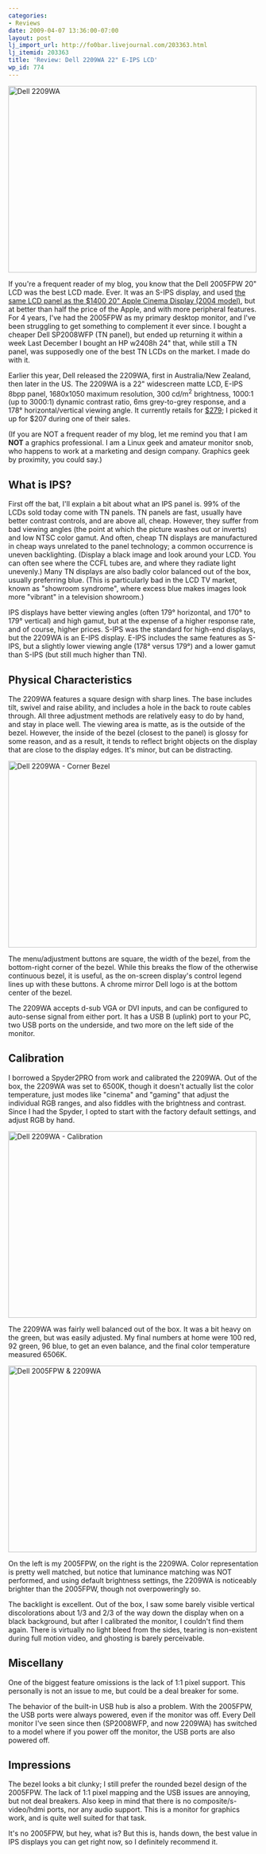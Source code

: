 ```yaml
---
categories:
- Reviews
date: 2009-04-07 13:36:00-07:00
layout: post
lj_import_url: http://fo0bar.livejournal.com/203363.html
lj_itemid: 203363
title: 'Review: Dell 2209WA 22" E-IPS LCD'
wp_id: 774
---
```

[<img src="http://farm4.static.flickr.com/3589/3421413597_a8790079aa.jpg" width="500" height="375" alt="Dell 2209WA" />](http://www.flickr.com/photos/fo0bar/3421413597/ "Dell 2209WA by fo0bar, on Flickr")
  
If you're a frequent reader of my blog, you know that the Dell 2005FPW 20" LCD was the best LCD made. Ever. It was an S-IPS display, and used [the same LCD panel as the $1400 20" Apple Cinema Display (2004 model)](http://www.anandtech.com/displays/showdoc.aspx?i=2400), but at better than half the price of the Apple, and with more peripheral features. For 4 years, I've had the 2005FPW as my primary desktop monitor, and I've been struggling to get something to complement it ever since. I bought a cheaper Dell SP2008WFP (TN panel), but ended up returning it within a week Last December I bought an HP w2408h 24" that, while still a TN panel, was supposedly one of the best TN LCDs on the market. I made do with it.

Earlier this year, Dell released the 2209WA, first in Australia/New Zealand, then later in the US. The 2209WA is a 22" widescreen matte LCD, E-IPS 8bpp panel, 1680x1050 maximum resolution, 300 cd/m<sup>2</sup> brightness, 1000:1 (up to 3000:1) dynamic contrast ratio, 6ms grey-to-grey response, and a 178° horizontal/vertical viewing angle. It currently retails for [$279](http://accessories.dell.com/sna/products/Displays/productdetail.aspx?c=us&l=en&orig_s=corp&sku=320-7825&s=bsd); I picked it up for $207 during one of their sales.

(If you are NOT a frequent reader of my blog, let me remind you that I am **NOT** a graphics professional. I am a Linux geek and amateur monitor snob, who happens to work at a marketing and design company. Graphics geek by proximity, you could say.)

## What is IPS?

First off the bat, I'll explain a bit about what an IPS panel is. 99% of the LCDs sold today come with TN panels. TN panels are fast, usually have better contrast controls, and are above all, cheap. However, they suffer from bad viewing angles (the point at which the picture washes out or inverts) and low NTSC color gamut. And often, cheap TN displays are manufactured in cheap ways unrelated to the panel technology; a common occurrence is uneven backlighting. (Display a black image and look around your LCD. You can often see where the CCFL tubes are, and where they radiate light unevenly.) Many TN displays are also badly color balanced out of the box, usually preferring blue. (This is particularly bad in the LCD TV market, known as "showroom syndrome", where excess blue makes images look more "vibrant" in a television showroom.)

IPS displays have better viewing angles (often 179° horizontal, and 170° to 179° vertical) and high gamut, but at the expense of a higher response rate, and of course, higher prices. S-IPS was the standard for high-end displays, but the 2209WA is an E-IPS display. E-IPS includes the same features as S-IPS, but a slightly lower viewing angle (178° versus 179°) and a lower gamut than S-IPS (but still much higher than TN).

## Physical Characteristics

The 2209WA features a square design with sharp lines. The base includes tilt, swivel and raise ability, and includes a hole in the back to route cables through. All three adjustment methods are relatively easy to do by hand, and stay in place well. The viewing area is matte, as is the outside of the bezel. However, the inside of the bezel (closest to the panel) is glossy for some reason, and as a result, it tends to reflect bright objects on the display that are close to the display edges. It's minor, but can be distracting.

[<img src="http://farm4.static.flickr.com/3389/3422218406_05dd63f871.jpg" width="500" height="375" alt="Dell 2209WA - Corner Bezel" />](http://www.flickr.com/photos/fo0bar/3422218406/ "Dell 2209WA - Corner Bezel by fo0bar, on Flickr")
  
The menu/adjustment buttons are square, the width of the bezel, from the bottom-right corner of the bezel. While this breaks the flow of the otherwise continuous bezel, it is useful, as the on-screen display's control legend lines up with these buttons. A chrome mirror Dell logo is at the bottom center of the bezel.

The 2209WA accepts d-sub VGA or DVI inputs, and can be configured to auto-sense signal from either port. It has a USB B (uplink) port to your PC, two USB ports on the underside, and two more on the left side of the monitor.

## Calibration

I borrowed a Spyder2PRO from work and calibrated the 2209WA. Out of the box, the 2209WA was set to 6500K, though it doesn't actually list the color temperature, just modes like "cinema" and "gaming" that adjust the individual RGB ranges, and also fiddles with the brightness and contrast. Since I had the Spyder, I opted to start with the factory default settings, and adjust RGB by hand.

[<img src="http://farm4.static.flickr.com/3638/3422214226_bb12bbd895.jpg" width="500" height="375" alt="Dell 2209WA - Calibration" />](http://www.flickr.com/photos/fo0bar/3422214226/ "Dell 2209WA - Calibration by fo0bar, on Flickr")
  
The 2209WA was fairly well balanced out of the box. It was a bit heavy on the green, but was easily adjusted. My final numbers at home were 100 red, 92 green, 96 blue, to get an even balance, and the final color temperature measured 6506K.

[<img src="http://farm4.static.flickr.com/3642/3421409455_c63ff78cce.jpg" width="500" height="375" alt="Dell 2005FPW & 2209WA" />](http://www.flickr.com/photos/fo0bar/3421409455/ "Dell 2005FPW & 2209WA by fo0bar, on Flickr")
  
On the left is my 2005FPW, on the right is the 2209WA. Color representation is pretty well matched, but notice that luminance matching was NOT performed, and using default brightness settings, the 2209WA is noticeably brighter than the 2005FPW, though not overpoweringly so.

The backlight is excellent. Out of the box, I saw some barely visible vertical discolorations about 1/3 and 2/3 of the way down the display when on a black background, but after I calibrated the monitor, I couldn't find them again. There is virtually no light bleed from the sides, tearing is non-existent during full motion video, and ghosting is barely perceivable.

## Miscellany

One of the biggest feature omissions is the lack of 1:1 pixel support. This personally is not an issue to me, but could be a deal breaker for some.

The behavior of the built-in USB hub is also a problem. With the 2005FPW, the USB ports were always powered, even if the monitor was off. Every Dell monitor I've seen since then (SP2008WFP, and now 2209WA) has switched to a model where if you power off the monitor, the USB ports are also powered off.

## Impressions

The bezel looks a bit clunky; I still prefer the rounded bezel design of the 2005FPW. The lack of 1:1 pixel mapping and the USB issues are annoying, but not deal breakers. Also keep in mind that there is no composite/s-video/hdmi ports, nor any audio support. This is a monitor for graphics work, and is quite well suited for that task.

It's no 2005FPW, but hey, what is? But this is, hands down, the best value in IPS displays you can get right now, so I definitely recommend it.
